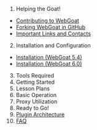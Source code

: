 1. Helping the Goat!
 - [Contributing to WebGoat](https://github.com/WebGoat/WebGoat-Legacy/wiki/Contributing-to-WebGoat)
 - [Forking WebGoat in GitHub](https://github.com/WebGoat/WebGoat-Legacy/wiki/Forking-WebGoat-in-GitHub)
 - [Important Links and Contacts](https://github.com/WebGoat/WebGoat-Legacy/wiki/Important-Links-and-Contacts)
2. Installation and Configuration
 * [Installation (WebGoat 5.4)](https://github.com/WebGoat/WebGoat-Legacy/wiki/Installation-(WebGoat-5.4))
 * [Installation (WebGoat 6.0)](https://github.com/WebGoat/WebGoat-Legacy/wiki/Installation-(WebGoat-6.0))
3. Tools Required
4. Getting Started
5. Lesson Plans
6. Basic Operation
7. Proxy Utilization
8. Ready to Go!
9. [Plugin Architecture](https://github.com/WebGoat/WebGoat-Legacy/wiki/Plugin-Architecture)
10. [FAQ](https://github.com/WebGoat/WebGoat-Legacy/wiki/FAQ)

